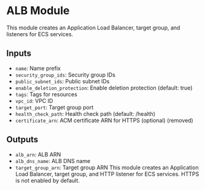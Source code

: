 # ALB Module

This module creates an Application Load Balancer, target group, and listeners for ECS services.

## Inputs
- `name`: Name prefix
- `security_group_ids`: Security group IDs
- `public_subnet_ids`: Public subnet IDs
- `enable_deletion_protection`: Enable deletion protection (default: true)
- `tags`: Tags for resources
- `vpc_id`: VPC ID
- `target_port`: Target group port
- `health_check_path`: Health check path (default: /health)
- `certificate_arn`: ACM certificate ARN for HTTPS (optional) (removed)

## Outputs
- `alb_arn`: ALB ARN
- `alb_dns_name`: ALB DNS name
- `target_group_arn`: Target group ARN
This module creates an Application Load Balancer, target group, and HTTP listener for ECS services. HTTPS is not enabled by default.
